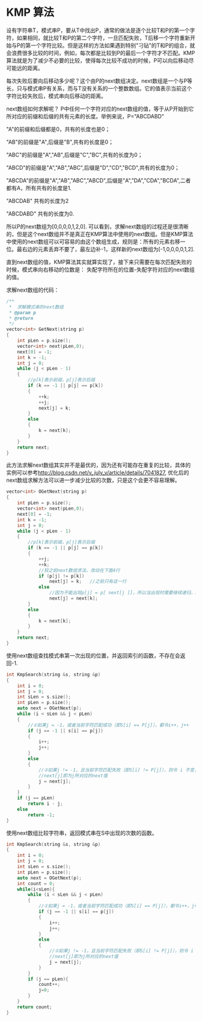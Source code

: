 # KMP 算法

设有字符串T，模式串P，要从T中找出P，通常的做法是逐个比较T和P的第一个字符，如果相同，就比较T和P的第二个字符，一旦匹配失败，T后移一个字符重新开始与P的第一个字符比较。但是这样的方法如果遇到特别"刁钻"的T和P的组合，就会浪费很多比较的时间，例如，每次都是比较到P的最后一个字符才不匹配。KMP算法就是为了减少不必要的比较，使得每次比较不成功的时候，P可以向后移动尽可能远的距离。

每次失败后要向后移动多少呢？这个由P的next数组决定。next数组是一个与P等长，只与模式串P有关系，而与T没有关系的一个整数数组。它的值表示当前这个字符比较失败后，模式串向后移动的距离。

next数组如何求解呢？ P中任何一个字符对应的next数组的值，等于从P开始到它所对应的前缀和后缀的共有元素的长度。举例来说，P="ABCDABD"

"A"的前缀和后缀都是0，共有的长度也是0；

"AB"的前缀是"A",后缀是"B",共有的长度是0；

"ABC"的前缀是"A","AB",后缀是"C","BC",共有的长度为0；

"ABCD"的前缀是"A","AB","ABC",后缀是"D","CD","BCD",共有的长度为0；

"ABCDA"的前缀是"A","AB","ABC","ABCD",后缀是"A","DA","CDA","BCDA",二者都有A，所有共有的长度是1.

"ABCDAB" 共有的长度为2

"ABCDABD" 共有的长度为0.

所以P的next数组为[0,0,0,0,1,2,0]. 可以看到，求解next数组的过程还是很清晰的，但是这个next数组并不是真正在KMP算法中使用的next数组。但是KMP算法中使用的next数组可以可容易的由这个数组生成，规则是：所有的元素右移一位。最右边的元素丢弃不要了，最左边补-1，这样新的next数组为[-1,0,0,0,0,1,2].

直到next数组的值，KMP算法其实就算实现了，接下来只需要在每次匹配失败的时候，模式串向右移动的位数是： 失配字符所在的位置-失配字符对应的next数组的值。

求解next数组的代码：

```c
/**
 *  求解模式串的next数组
 * @param p
 * @return
 */
vector<int> GetNext(string p)
{
    int pLen = p.size();
    vector<int> next(pLen,0);
    next[0] = -1;
    int k = -1;
    int j = 0;
    while (j < pLen - 1)
    {
        //p[k]表示前缀，p[j]表示后缀
        if (k == -1 || p[j] == p[k])
        {
            ++k;
            ++j;
            next[j] = k;
        }
        else
        {
            k = next[k];
        }
    }
    return next;
}
```

此方法求解next数组其实并不是最优的，因为还有可能存在重复的比较，具体的实例可以参考<http://blog.csdn.net/v_july_v/article/details/7041827>, 优化后的next数组求解方法可以进一步减少比较的次数，只是这个会更不容易理解。

```c
vector<int> OGetNext(string p)
{
    int pLen = p.size();
    vector<int> next(pLen,0);
    next[0] = -1;
    int k = -1;
    int j = 0;
    while (j < pLen - 1)
    {
        //p[k]表示前缀，p[j]表示后缀
        if (k == -1 || p[j] == p[k])
        {
            ++j;
            ++k;
            //较之前next数组求法，改动在下面4行
            if (p[j] != p[k])
                next[j] = k;   //之前只有这一行
            else
                //因为不能出现p[j] = p[ next[j ]]，所以当出现时需要继续递归，k = next[k] = next[next[k]]
                next[j] = next[k];
        }
        else
        {
            k = next[k];
        }
    }
    return next;
}
```
使用next数组查找模式串第一次出现的位置，并返回索引的函数，不存在会返回-1.

```c
int KmpSearch(string &s, string &p)
{
    int i = 0;
    int j = 0;
    int sLen = s.size();
    int pLen = p.size();
    auto next = OGetNext(p);
    while (i < sLen && j < pLen)
    {
        //①如果j = -1，或者当前字符匹配成功（即S[i] == P[j]），都令i++，j++
        if (j == -1 || s[i] == p[j])
        {
            i++;
            j++;
        }
        else
        {
            //②如果j != -1，且当前字符匹配失败（即S[i] != P[j]），则令 i 不变，j = next[j]
            //next[j]即为j所对应的next值
            j = next[j];
        }
    }
    if (j == pLen)
        return i - j;
    else
        return -1;
}
```

使用next数组比较字符串，返回模式串在S中出现的次数的函数。

```c
int KmpSearch(string &s, string &p)
{
    int i = 0;
    int j = 0;
    int sLen = s.size();
    int pLen = p.size();
    auto next = OGetNext(p);
    int count = 0;
    while(i<sLen){
        while (i < sLen && j < pLen)
        {
            //①如果j = -1，或者当前字符匹配成功（即S[i] == P[j]），都令i++，j++
            if (j == -1 || s[i] == p[j])
            {
                i++;
                j++;
            }
            else
            {
                //②如果j != -1，且当前字符匹配失败（即S[i] != P[j]），则令 i 不变，j = next[j]
                //next[j]即为j所对应的next值
                j = next[j];
            }
        }
        if (j == pLen){
            count++;
            j=0;
        }
    }
    return count;
}
```